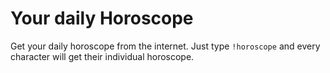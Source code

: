 # Your daily Horoscope

Get your daily horoscope from the internet.
Just type `!horoscope` and every character will get their individual horoscope.

